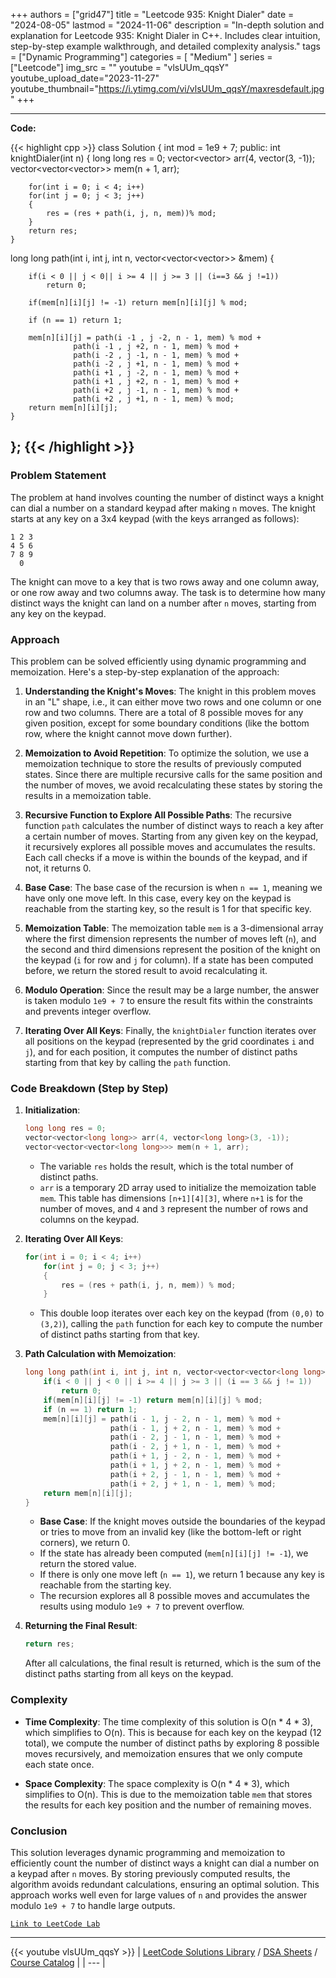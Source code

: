 
+++
authors = ["grid47"]
title = "Leetcode 935: Knight Dialer"
date = "2024-08-05"
lastmod = "2024-11-06"
description = "In-depth solution and explanation for Leetcode 935: Knight Dialer in C++. Includes clear intuition, step-by-step example walkthrough, and detailed complexity analysis."
tags = ["Dynamic Programming"]
categories = [
    "Medium"
]
series = ["Leetcode"]
img_src = ""
youtube = "vlsUUm_qqsY"
youtube_upload_date="2023-11-27"
youtube_thumbnail="https://i.ytimg.com/vi/vlsUUm_qqsY/maxresdefault.jpg"
+++



---
**Code:**

{{< highlight cpp >}}
class Solution {
    int mod = 1e9 + 7;
public:
    int knightDialer(int n) {
        long long res = 0;
        vector<vector<long long>> arr(4, vector<long long>(3, -1));
        vector<vector<vector<long long>>> mem(n + 1, arr);

        for(int i = 0; i < 4; i++)
        for(int j = 0; j < 3; j++)
        {
            res = (res + path(i, j, n, mem))% mod;
        }
        return res;
    }

long long path(int i, int j, int n, vector<vector<vector<long long>>> &mem) {
        
        if(i < 0 || j < 0|| i >= 4 || j >= 3 || (i==3 && j !=1))
            return 0;

        if(mem[n][i][j] != -1) return mem[n][i][j] % mod;

        if (n == 1) return 1;

        mem[n][i][j] = path(i -1 , j -2, n - 1, mem) % mod +
                  path(i -1 , j +2, n - 1, mem) % mod +
                  path(i -2 , j -1, n - 1, mem) % mod +
                  path(i -2 , j +1, n - 1, mem) % mod +
                  path(i +1 , j -2, n - 1, mem) % mod +
                  path(i +1 , j +2, n - 1, mem) % mod +
                  path(i +2 , j -1, n - 1, mem) % mod +
                  path(i +2 , j +1, n - 1, mem) % mod;
        return mem[n][i][j];
    }

};
{{< /highlight >}}
---

### Problem Statement

The problem at hand involves counting the number of distinct ways a knight can dial a number on a standard keypad after making `n` moves. The knight starts at any key on a 3x4 keypad (with the keys arranged as follows):

```
1 2 3
4 5 6
7 8 9
  0
```

The knight can move to a key that is two rows away and one column away, or one row away and two columns away. The task is to determine how many distinct ways the knight can land on a number after `n` moves, starting from any key on the keypad.

### Approach

This problem can be solved efficiently using dynamic programming and memoization. Here's a step-by-step explanation of the approach:

1. **Understanding the Knight's Moves**: The knight in this problem moves in an "L" shape, i.e., it can either move two rows and one column or one row and two columns. There are a total of 8 possible moves for any given position, except for some boundary conditions (like the bottom row, where the knight cannot move down further).

2. **Memoization to Avoid Repetition**: To optimize the solution, we use a memoization technique to store the results of previously computed states. Since there are multiple recursive calls for the same position and the number of moves, we avoid recalculating these states by storing the results in a memoization table.

3. **Recursive Function to Explore All Possible Paths**: The recursive function `path` calculates the number of distinct ways to reach a key after a certain number of moves. Starting from any given key on the keypad, it recursively explores all possible moves and accumulates the results. Each call checks if a move is within the bounds of the keypad, and if not, it returns 0.

4. **Base Case**: The base case of the recursion is when `n == 1`, meaning we have only one move left. In this case, every key on the keypad is reachable from the starting key, so the result is 1 for that specific key.

5. **Memoization Table**: The memoization table `mem` is a 3-dimensional array where the first dimension represents the number of moves left (`n`), and the second and third dimensions represent the position of the knight on the keypad (`i` for row and `j` for column). If a state has been computed before, we return the stored result to avoid recalculating it.

6. **Modulo Operation**: Since the result may be a large number, the answer is taken modulo `1e9 + 7` to ensure the result fits within the constraints and prevents integer overflow.

7. **Iterating Over All Keys**: Finally, the `knightDialer` function iterates over all positions on the keypad (represented by the grid coordinates `i` and `j`), and for each position, it computes the number of distinct paths starting from that key by calling the `path` function.

### Code Breakdown (Step by Step)

1. **Initialization**:
   ```cpp
   long long res = 0;
   vector<vector<long long>> arr(4, vector<long long>(3, -1));
   vector<vector<vector<long long>>> mem(n + 1, arr);
   ```
   - The variable `res` holds the result, which is the total number of distinct paths.
   - `arr` is a temporary 2D array used to initialize the memoization table `mem`. This table has dimensions `[n+1][4][3]`, where `n+1` is for the number of moves, and `4` and `3` represent the number of rows and columns on the keypad.

2. **Iterating Over All Keys**:
   ```cpp
   for(int i = 0; i < 4; i++)
       for(int j = 0; j < 3; j++)
       {
           res = (res + path(i, j, n, mem)) % mod;
       }
   ```
   - This double loop iterates over each key on the keypad (from `(0,0)` to `(3,2)`), calling the `path` function for each key to compute the number of distinct paths starting from that key.

3. **Path Calculation with Memoization**:
   ```cpp
   long long path(int i, int j, int n, vector<vector<vector<long long>>> &mem) {
       if(i < 0 || j < 0 || i >= 4 || j >= 3 || (i == 3 && j != 1))
           return 0;
       if(mem[n][i][j] != -1) return mem[n][i][j] % mod;
       if (n == 1) return 1;
       mem[n][i][j] = path(i - 1, j - 2, n - 1, mem) % mod +
                      path(i - 1, j + 2, n - 1, mem) % mod +
                      path(i - 2, j - 1, n - 1, mem) % mod +
                      path(i - 2, j + 1, n - 1, mem) % mod +
                      path(i + 1, j - 2, n - 1, mem) % mod +
                      path(i + 1, j + 2, n - 1, mem) % mod +
                      path(i + 2, j - 1, n - 1, mem) % mod +
                      path(i + 2, j + 1, n - 1, mem) % mod;
       return mem[n][i][j];
   }
   ```
   - **Base Case**: If the knight moves outside the boundaries of the keypad or tries to move from an invalid key (like the bottom-left or right corners), we return 0.
   - If the state has already been computed (`mem[n][i][j] != -1`), we return the stored value.
   - If there is only one move left (`n == 1`), we return 1 because any key is reachable from the starting key.
   - The recursion explores all 8 possible moves and accumulates the results using modulo `1e9 + 7` to prevent overflow.

4. **Returning the Final Result**:
   ```cpp
   return res;
   ```
   After all calculations, the final result is returned, which is the sum of the distinct paths starting from all keys on the keypad.

### Complexity

- **Time Complexity**: The time complexity of this solution is O(n * 4 * 3), which simplifies to O(n). This is because for each key on the keypad (12 total), we compute the number of distinct paths by exploring 8 possible moves recursively, and memoization ensures that we only compute each state once.
  
- **Space Complexity**: The space complexity is O(n * 4 * 3), which simplifies to O(n). This is due to the memoization table `mem` that stores the results for each key position and the number of remaining moves.

### Conclusion

This solution leverages dynamic programming and memoization to efficiently count the number of distinct ways a knight can dial a number on a keypad after `n` moves. By storing previously computed results, the algorithm avoids redundant calculations, ensuring an optimal solution. This approach works well even for large values of `n` and provides the answer modulo `1e9 + 7` to handle large outputs.

[`Link to LeetCode Lab`](https://leetcode.com/problems/knight-dialer/description/)

---
{{< youtube vlsUUm_qqsY >}}
| [LeetCode Solutions Library](https://grid47.xyz/leetcode/) / [DSA Sheets](https://grid47.xyz/sheets/) / [Course Catalog](https://grid47.xyz/courses/) |
| --- |
